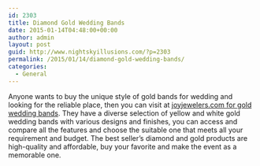 ```yaml
---
id: 2303
title: Diamond Gold Wedding Bands
date: 2015-01-14T04:48:00+00:00
author: admin
layout: post
guid: http://www.nightskyillusions.com/?p=2303
permalink: /2015/01/14/diamond-gold-wedding-bands/
categories:
  - General
---
```

Anyone wants to buy the unique style of gold bands for wedding and looking for the reliable place, then you can visit at [joyjewelers.com for gold wedding bands](http://www.joyjewelers.com/modules/catalog/index.php?catid=899). They have a diverse selection of yellow and white gold wedding bands with various designs and finishes, you can access and compare all the features and choose the suitable one that meets all your requirement and budget. The best seller&#8217;s diamond and gold products are high-quality and affordable, buy your favorite and make the event as a memorable one.